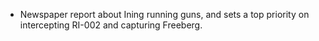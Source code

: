 - Newspaper report about Ining running guns, and sets a top priority on intercepting RI-002 and capturing Freeberg.  